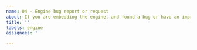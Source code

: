 ```yaml
---
name: 04 - Engine bug report or request
about: If you are embedding the engine, and found a bug or have an improvement idea.
title: ''
labels: engine
assignees: ''

---
```



